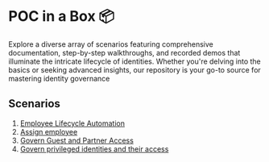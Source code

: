 # POC in a Box 📦
Explore a diverse array of scenarios featuring comprehensive documentation, step-by-step walkthroughs, and recorded demos that illuminate the intricate lifecycle of identities. Whether you're delving into the basics or seeking advanced insights, our repository is your go-to source for mastering identity governance

## Scenarios

1. [Employee Lifecycle Automation](https://github.com/jorlopama/EntraIDGovernance-Training/blob/7560955456d495f7944bc490afa20700421795f4/POCBOX/Employee%20Lifecycle%20Automation/EmployeeLifecycle.md) 
2. [Assign employee ](https://github.com/jorlopama/EntraIDGovernance-Training/blob/7560955456d495f7944bc490afa20700421795f4/POCBOX/Employee%20Lifecycle%20Automation/EmployeeLifecycle.md) 
3. [Govern Guest and Partner Access](https://github.com/jorlopama/EntraIDGovernance-Training/blob/7560955456d495f7944bc490afa20700421795f4/POCBOX/Govern%20Guest%20and%20Partner%20Access/GovernGuestsPartnerAccess.md) 
4. [Govern privileged identities and their access ](https://github.com/jorlopama/EntraIDGovernance-Training/tree/1a51687493c3889aef6cf047f97a965a54b8c538/POCBOX/Employee%20Lifecycle%20Automation) 
